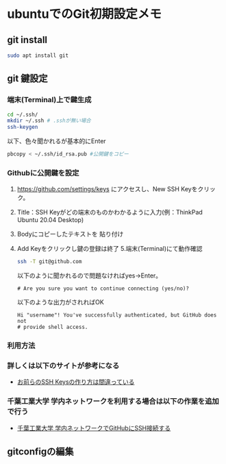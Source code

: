 # ubuntuでのGit初期設定メモ

## git install

```bash
sudo apt install git
```

## git 鍵設定

### 端末(Terminal)上で鍵生成

```bash
cd ~/.ssh/
mkdir ~/.ssh # .sshが無い場合
ssh-keygen
```

以下、色々聞かれるが基本的にEnter

```bash
pbcopy < ~/.ssh/id_rsa.pub #公開鍵をコピー
```

### Githubに公開鍵を設定

1. <https://github.com/settings/keys> にアクセスし、New SSH Keyをクリック。
2. Title：SSH Keyがどの端末のものかわかるように入力(例：ThinkPad Ubuntu 20.04 Desktop)
3. Bodyにコピーしたテキストを 貼り付け
4. Add Keyをクリックし鍵の登録は終了
5.端末(Terminal)にて動作確認

    ```bash
    ssh -T git@github.com
    ```

    以下のように聞かれるので問題なければyes→Enter。

    ```
    # Are you sure you want to continue connecting (yes/no)?
    ```

    以下のような出力がされればOK

    ```
    Hi "username"! You've successfully authenticated, but GitHub does not
    # provide shell access.
    ```

### 利用方法


### 詳しくは以下のサイトが参考になる

- [お前らのSSH Keysの作り方は間違っている](https://qiita.com/suthio/items/2760e4cff0e185fe2db9)

### 千葉工業大学 学内ネットワークを利用する場合は以下の作業を追加で行う

- [千葉工業大学 学内ネットワークでGitHubにSSH接続する](https://github.com/MibuchiYuta/git_memo/blob/master/ubuntu/Git%E5%95%8F%E9%A1%8C%E3%81%A8%E8%A7%A3%E6%B1%BA%E6%96%B9%E6%B3%95_ubuntu.md#%E5%8D%83%E8%91%89%E5%B7%A5%E6%A5%AD%E5%A4%A7%E5%AD%A6-%E5%AD%A6%E5%86%85%E3%83%8D%E3%83%83%E3%83%88%E3%83%AF%E3%83%BC%E3%82%AF%E3%81%A7github%E3%81%ABssh%E6%8E%A5%E7%B6%9A%E3%81%99%E3%82%8B)

## gitconfigの編集

```bash

```
